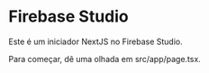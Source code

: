 
# Firebase Studio

Este é um iniciador NextJS no Firebase Studio.

Para começar, dê uma olhada em src/app/page.tsx.
